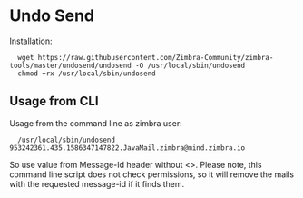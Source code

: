 # Undo Send

Installation:

      wget https://raw.githubusercontent.com/Zimbra-Community/zimbra-tools/master/undosend/undosend -O /usr/local/sbin/undosend
      chmod +rx /usr/local/sbin/undosend

## Usage from CLI

Usage from the command line as zimbra user: 

      /usr/local/sbin/undosend 953242361.435.1586347147822.JavaMail.zimbra@mind.zimbra.io
      
So use value from Message-Id header without <>. Please note, this command line script does not check permissions, so it will remove the mails with the requested message-id if it finds them.
